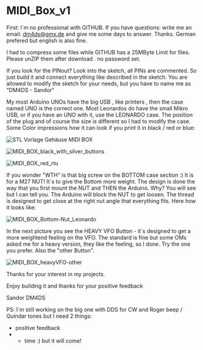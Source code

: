 # MIDI_Box_v1

First: I´m no professional with GITHUB.
If you have questions: write me an email: dm4ds@gmx.de and give me some days to answer. Thanks.
German prefered but english is also fine.

I had to compress some files while GITHUB has a 25MByte Limit for files.
Please unZIP them after download . no password set.

If you look for the PINout? Look into the sketch, all PINs are commented.
So just build it and connect everything like described in the sketch.
You are allowed to modify the sketch for your needs, but you have to name me as "DM4DS - Sandor"

My most Arduino UNOs have the big USB , like printers , then the case named UNO is the correct one.
Most Leonardos do have the small Mikro USB, or if you have an UNO with it, use the LEONARDO case.
The position of the plug and of course the size is different so I had to modify the case.
Some Color impressions how it can look if you print it in black / red or blue:

![STL Vorlage Gehäuse MIDI BOX](https://user-images.githubusercontent.com/36482423/110248395-2264de80-7f71-11eb-8fff-8ceb8dd5cdde.JPG)

![MIDI_BOX_black_with_silver_buttons](https://user-images.githubusercontent.com/36482423/110248443-71ab0f00-7f71-11eb-96ee-4d5f8146faeb.jpg)

![MIDI_BOX_red_rtu](https://user-images.githubusercontent.com/36482423/110248469-a3bc7100-7f71-11eb-9c81-79d6ef3d0ed2.jpg)


If you wonder "WTH" is that big screw on the BOTTOM  case section :)
It is for a M27 NUT! It´s to give the Bottom more weight.
The design is done the way that you first mount the NUT and THEN the Arduino. Why?
You will see but I can tell you. The Arduino will block the NUT to get loosen. The thread
is designed to get close at the right nut angle that everything fits. Here how it looks like:

![MIDI_BOX_Bottom-Nut_Leonardo](https://user-images.githubusercontent.com/36482423/110248252-702d1700-7f70-11eb-825f-1faac9f66c14.jpg)


In the next picture you see the HEAVY VFO Button - it´s designed to get a more weightend feeling on the VFO.
The standard is fine but some OMs asked me for a heavy version, they like the feeling, so I done.
Try the one you prefer. Also the "other Button".

![MIDI_BOX_heavyVFO-other](https://user-images.githubusercontent.com/36482423/110248334-c8fcaf80-7f70-11eb-9a19-080294e85291.jpg)


Thanks for your interest in my projects.


 Enjoy building it and thanks for your positive feedback
 
 Sandor
 DM4DS

PS: I´m still working on the big one with DDS for CW and Roger beep / Quindar tones but I need 2 things:
- positive feedback
- - time :) but it will come!

